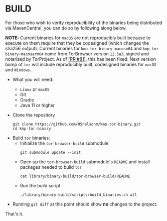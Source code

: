 # BUILD

For those who wish to verify reproducibility of the binaries being distributed 
via MavenCentral, you can do so by following along below.

<!-- TODO: Remove -->
**NOTE:** Current binaries for `macOS` are not reproducibly built because to execute on them require that
they be codesigned (which changes the sha256 output). Current binaries for `kmp-tor-binary-macosx64`
and `kmp-tor-binary-macosarm64` come from TorBrowser version `12.5a3`, signed and notarized by TorProject.
As of [[PR #81]](https://github.com/05nelsonm/kmp-tor-binary/pull/81), this has been fixed. Next version 
bump of `tor` will include reproducibly built, codesigned binaries for `macOS` and `Windows`.

- What you will need:
    - `Linux` or `macOS`
    - Git
    - Gradle
    - Java 11 or higher

- Clone the repository
  ```shell
  git clone https://github.com/05nelsonm/kmp-tor-binary.git
  cd kmp-tor-binary
  ```
<!-- TODO: Remove -->
- Build `tor` binaries:
    - Initialize the `tor-browser-build` submodule
      ```shell
      git submodule update --init
      ```
    - Open up the `tor-browser-build` submodule's `README` and install
      packages needed to build `tor`
      ```shell
      cat library/binary-build/tor-browser-build/README
      ```
    - Run the build script
      ```shell
      ./library/binary-build/scripts/build_binaries.sh all
      ```

<!-- TODO: Uncomment
- Build `tor` binaries:
    - This step will:
        - Build all platforms supported by `kmp-tor-binary`
        - Archive desktop binaries to the `binary-build/built` directory
        - Move android binaries to `kmp-tor-binary-android` module 
          `src/androidMain/jniLibs` directory.
    - Initialize the `tor-browser-build` submodule
      ```shell
      git submodule update --init
      ```
    - Open up the `tor-browser-build` submodule's `README` and install
      packages needed to build `tor`
      ```shell
      cat library/binary-build/tor-browser-build/README
      ```
    - Run the build script
      ```shell
      ./library/binary-build/scripts/build_tor.sh all
      ```

- Running `git diff` at this point should show **no** changes to the project.

- Resource creation:
    - This step will:
        - Apply detached signatures to `macOS`/`Windows` binaries
            - Reproducibly built binaries for `macOS` and `Windows` are codesigned
              before being packaged as resources. The [diff-cli](tools/diff-cli/README.md) tool 
              is used to create and apply detached signatures.
        - `gzip` all files
        - Move them to their respective `kmp-tor-binary-<os><arch>` module resource directory
        - Update `kmp-tor-binary-extract` constants (sha256 & manifest values)
    - Run the resource creation script
      ```shell
      ./library/binary-build/scripts/resources_create.sh all
      ```
-->

- Running `git diff` at this point should show **no** changes to the project.

That's it.
